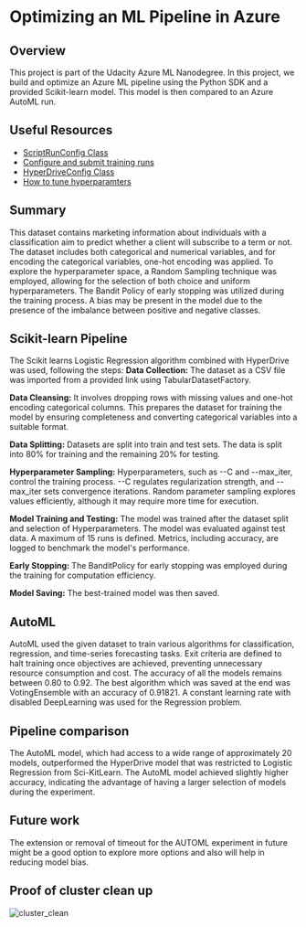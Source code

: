 # Optimizing an ML Pipeline in Azure

## Overview
This project is part of the Udacity Azure ML Nanodegree.
In this project, we build and optimize an Azure ML pipeline using the Python SDK and a provided Scikit-learn model.
This model is then compared to an Azure AutoML run.

## Useful Resources
- [ScriptRunConfig Class](https://docs.microsoft.com/en-us/python/api/azureml-core/azureml.core.scriptrunconfig?view=azure-ml-py)
- [Configure and submit training runs](https://docs.microsoft.com/en-us/azure/machine-learning/how-to-set-up-training-targets)
- [HyperDriveConfig Class](https://docs.microsoft.com/en-us/python/api/azureml-train-core/azureml.train.hyperdrive.hyperdriveconfig?view=azure-ml-py)
- [How to tune hyperparamters](https://docs.microsoft.com/en-us/azure/machine-learning/how-to-tune-hyperparameters)


## Summary
This dataset contains marketing information about individuals with a classification aim to predict whether a client will subscribe to a term or not. 
The dataset includes both categorical and numerical variables, and for encoding the categorical variables, one-hot encoding was applied. 
To explore the hyperparameter space, a Random Sampling technique was employed, allowing for the selection of both choice and uniform hyperparameters. 
The Bandit Policy of early stopping was utilized during the training process.
A bias may be present in the model due to the presence of the imbalance between positive and negative classes.

## Scikit-learn Pipeline
The Scikit learns Logistic Regression algorithm combined with HyperDrive was used, following the steps:
**Data Collection:** The dataset as a CSV file was imported from a provided link using TabularDatasetFactory.

**Data Cleansing:** It involves dropping rows with missing values and one-hot encoding categorical columns. This prepares the dataset for training the model by ensuring completeness and converting categorical variables into a suitable format.

**Data Splitting:** Datasets are split into train and test sets. The data is split into 80% for training and the remaining 20% for testing.

**Hyperparameter Sampling:** Hyperparameters, such as --C and --max_iter, control the training process. --C regulates regularization strength, and --max_iter sets convergence iterations. Random parameter sampling explores values efficiently, although it may require more time for execution.

**Model Training and Testing:** The model was trained after the dataset split and selection of Hyperparameters. The model was evaluated against test data. A maximum of 15 runs is defined. Metrics, including accuracy, are logged to benchmark the model's performance.

**Early Stopping:** The BanditPolicy for early stopping was employed during the training for computation efficiency. 

**Model Saving:** The best-trained model was then saved.

## AutoML
AutoML used the given dataset to train various algorithms for classification, regression, and time-series forecasting tasks. Exit criteria are defined to halt training once objectives are achieved, preventing unnecessary resource consumption and cost. The accuracy of all the models remains between 0.80 to 0.92. The best algorithm which was saved at the end was VotingEnsemble with an accuracy of 0.91821. A constant learning rate with disabled DeepLearning was used for the Regression problem.

## Pipeline comparison
The AutoML model, which had access to a wide range of approximately 20 models, outperformed the HyperDrive model that was restricted to Logistic Regression from Sci-KitLearn. The AutoML model achieved slightly higher accuracy, indicating the advantage of having a larger selection of models during the experiment.

## Future work
The extension or removal of timeout for the AUTOML experiment in future might be a good option to explore more options and also will help in reducing model bias.

## Proof of cluster clean up
![cluster_clean](https://github.com/raohashim/Udacity_project1/assets/50891264/8eb4c9a9-f0ff-4dcd-91c6-2e897c2a36f8)
